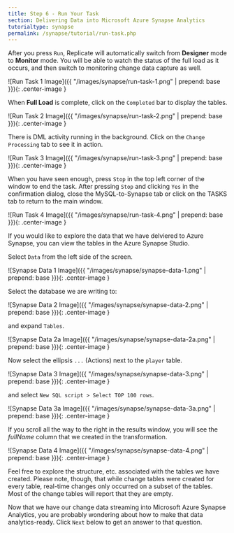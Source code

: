 ```yaml
---
title: Step 6 - Run Your Task
section: Delivering Data into Microsoft Azure Synapse Analytics
tutorialtype: synapse
permalink: /synapse/tutorial/run-task.php
---
```


After you press `Run`, Replicate will automatically switch from **Designer** mode to **Monitor** mode. 
You will be able to watch the status of the full load as it occurs, and then switch to monitoring 
change data capture as well.

![Run Task 1 Image]({{ "/images/synapse/run-task-1.png" | prepend: base }}){: .center-image }

When **Full Load** is complete, click on the `Completed` bar to display the tables. 

![Run Task 2 Image]({{ "/images/synapse/run-task-2.png" | prepend: base }}){: .center-image }


There is DML activity running in the background. Click on the `Change Processing` tab to 
see it in action.

![Run Task 3 Image]({{ "/images/synapse/run-task-3.png" | prepend: base }}){: .center-image }

When you have seen enough, press `Stop` in the top left corner of the window to end the task. 
After pressing `Stop` and clicking `Yes` in the confirmation dialog, 
close the MySQL-to-Synapse tab or click on the TASKS tab to return to the main window.

![Run Task 4 Image]({{ "/images/synapse/run-task-4.png" | prepend: base }}){: .center-image }


If you would like to explore the data that we have delviered to Azure Synapse, you
can view the tables in the Azure Synapse Studio.

Select `Data` from the left side of the screen.

![Synapse Data 1 Image]({{ "/images/synapse/synapse-data-1.png" | prepend: base }}){: .center-image }

Select the database we are writing to:

![Synapse Data 2 Image]({{ "/images/synapse/synapse-data-2.png" | prepend: base }}){: .center-image }

and expand `Tables`.

![Synapse Data 2a Image]({{ "/images/synapse/synapse-data-2a.png" | prepend: base }}){: .center-image }

Now select the ellipsis `...` (Actions) next to the `player` table.

![Synapse Data 3 Image]({{ "/images/synapse/synapse-data-3.png" | prepend: base }}){: .center-image }

and select `New SQL script > Select TOP 100 rows`.

![Synapse Data 3a Image]({{ "/images/synapse/synapse-data-3a.png" | prepend: base }}){: .center-image }


If you scroll all the way to the right in the results window, you will see the
_fullName_ column that we created in the transformation.

![Synapse Data 4 Image]({{ "/images/synapse/synapse-data-4.png" | prepend: base }}){: .center-image }

Feel free to explore the structure, etc. associated with the tables we have created. 
Please note, though, that while change tables were created for every table, real-time changes 
only occurred on a subset of the tables. Most of the change tables will report that they are
empty.

Now that we have our change data streaming into Microsoft Azure Synapse Analytics, you are probably 
wondering about
how to make that data analytics-ready. Click `Next` below to get an answer to that question.


